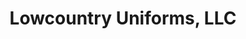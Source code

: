 ---
title: "Lowcountry Uniforms, LLC"
url: /summerville/lowcountry-uniforms-llc/
shop: Sanitätshaus
---